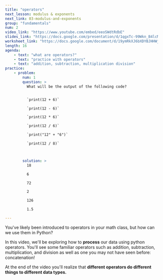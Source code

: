 ```yaml
---
title: "operators"
next_lesson: modulus & exponents
next_link: 03-modulus-and-exponents
group: "fundamentals"
num: 2
video_link: "https://www.youtube.com/embed/eeoSWdtRdbE"
slides_link: "https://docs.google.com/presentation/d/1qgxTc-99Wkn_B4lcM4YYOHKrK_igDNFHkTviFc_VR8E/edit?usp=sharing"
worksheet_link: "https://docs.google.com/document/d/19ymRkXJ6bXDYBJHHWjFr5FJJLI6Lphs4TjGUitYYF8A/edit?usp=sharing"
length: 16
agenda: 
    - text: "what are operators?"
    - text: "practice with operators"
    - text: "addition, subtraction, multiplication division"
practice:
    - problem: 
        num: 1
        question: >
          What will be the output of the following code?


          `print(12 + 6)`

          `print(12 - 6)`

          `print(12 * 6)`

          `print(12 / 6)`

          `print("12" + "6")`

          `print(12 / 8)`



        solution: >
          18

          6

          72

          2

          126

          1.5

---
```

You've likely been introduced to operators in your math class, but how can we use them in Python?

In this video, we'll be exploring how to **process** our data using python operators. You'll see some familiar operators such as addition, subtraction, multiplication, and division as well as one you may not have seen before: concatenation! 

At the end of the video you'll realize that **different operators do different things to different data types.**